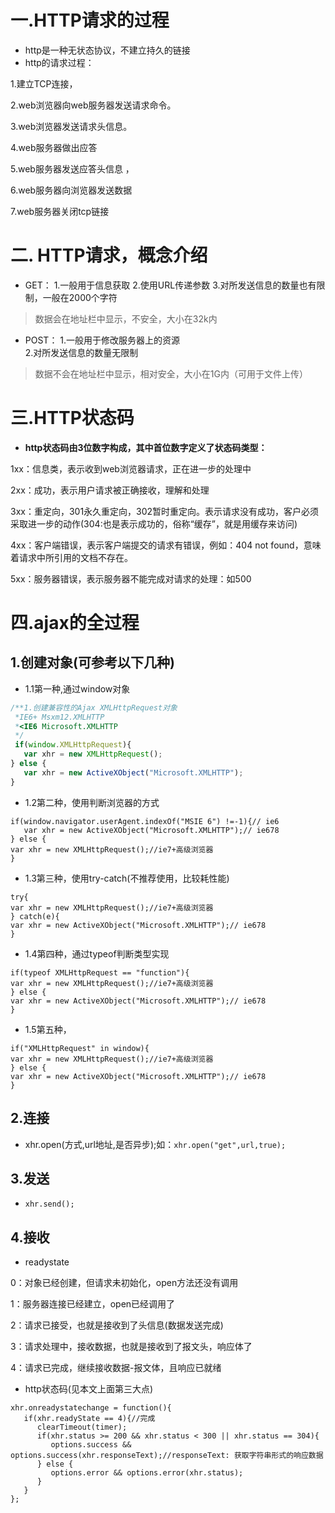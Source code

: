 # 一.HTTP请求的过程
* http是一种无状态协议，不建立持久的链接 
* http的请求过程：

1.建立TCP连接，

2.web浏览器向web服务器发送请求命令。

3.web浏览器发送请求头信息。

4.web服务器做出应答

5.web服务器发送应答头信息 ，

6.web服务器向浏览器发送数据

7.web服务器关闭tcp链接

# 二. HTTP请求，概念介绍  
* GET：
1.一般用于信息获取
2.使用URL传递参数
3.对所发送信息的数量也有限制，一般在2000个字符  
> 数据会在地址栏中显示，不安全，大小在32k内

* POST：
1.一般用于修改服务器上的资源  
2.对所发送信息的数量无限制
> 数据不会在地址栏中显示，相对安全，大小在1G内（可用于文件上传）

# 三.HTTP状态码
* **http状态码由3位数字构成，其中首位数字定义了状态码类型：**

1xx：信息类，表示收到web浏览器请求，正在进一步的处理中

2xx：成功，表示用户请求被正确接收，理解和处理

3xx：重定向，301永久重定向，302暂时重定向。表示请求没有成功，客户必须采取进一步的动作(304:也是表示成功的，俗称“缓存”，就是用缓存来访问)

4xx：客户端错误，表示客户端提交的请求有错误，例如：404 not found，意味着请求中所引用的文档不存在。

5xx：服务器错误，表示服务器不能完成对请求的处理：如500  

# 四.ajax的全过程
## 1.创建对象(可参考以下几种)
* 1.1第一种,通过window对象
```javascript
/**1.创建兼容性的Ajax XMLHttpRequest对象
 *IE6+ Msxm12.XMLHTTP
 *<IE6 Microsoft.XMLHTTP
 */
 if(window.XMLHttpRequest){
   var xhr = new XMLHttpRequest();
} else {
   var xhr = new ActiveXObject("Microsoft.XMLHTTP");
}
```
* 1.2第二种，使用判断浏览器的方式
```
if(window.navigator.userAgent.indexOf("MSIE 6") !=-1){// ie6
   var xhr = new ActiveXObject("Microsoft.XMLHTTP");// ie678 
} else {
var xhr = new XMLHttpRequest();//ie7+高级浏览器
}
```
* 1.3第三种，使用try-catch(不推荐使用，比较耗性能)
```
try{
var xhr = new XMLHttpRequest();//ie7+高级浏览器 
} catch(e){
var xhr = new ActiveXObject("Microsoft.XMLHTTP");// ie678  
}
```
* 1.4第四种，通过typeof判断类型实现
```
if(typeof XMLHttpRequest == "function"){
var xhr = new XMLHttpRequest();//ie7+高级浏览器 
} else {
var xhr = new ActiveXObject("Microsoft.XMLHTTP");// ie678  
}
```
* 1.5第五种，
```
if("XMLHttpRequest" in window){
var xhr = new XMLHttpRequest();//ie7+高级浏览器 
} else {
var xhr = new ActiveXObject("Microsoft.XMLHTTP");// ie678  
}
```
## 2.连接
* xhr.open(方式,url地址,是否异步);如：``xhr.open("get",url,true);``

## 3.发送
* ``xhr.send();``

## 4.接收
* readystate 

0：对象已经创建，但请求未初始化，open方法还没有调用

1：服务器连接已经建立，open已经调用了

2：请求已接受，也就是接收到了头信息(数据发送完成)

3：请求处理中，接收数据，也就是接收到了报文头，响应体了

4：请求已完成，继续接收数据-报文体，且响应已就绪

* http状态码(见本文上面第三大点)
```
xhr.onreadystatechange = function(){
   if(xhr.readyState == 4){//完成
      clearTimeout(timer);
      if(xhr.status >= 200 && xhr.status < 300 || xhr.status == 304){
         options.success && options.success(xhr.responseText);//responseText: 获取字符串形式的响应数据
      } else {
         options.error && options.error(xhr.status);
      }
   }
};
```
